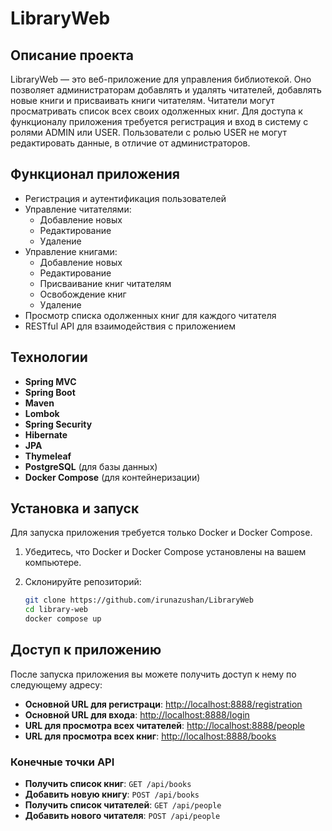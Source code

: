 # LibraryWeb

## Описание проекта

LibraryWeb — это веб-приложение для управления библиотекой. Оно позволяет администраторам добавлять и удалять читателей, добавлять новые книги и присваивать книги читателям. Читатели могут просматривать список всех своих одолженных книг. Для доступа к функционалу приложения требуется регистрация и вход в систему с ролями ADMIN или USER. Пользователи с ролью USER не могут редактировать данные, в отличие от администраторов.

## Функционал приложения

- Регистрация и аутентификация пользователей
- Управление читателями:
  - Добавление новых
  - Редактирование
  - Удаление
- Управление книгами:
  - Добавление новых
  - Редактирование
  - Присваивание книг читателям
  - Освобождение книг
  - Удаление
- Просмотр списка одолженных книг для каждого читателя
- RESTful API для взаимодействия с приложением

## Технологии

- **Spring MVC**
- **Spring Boot**
- **Maven**
- **Lombok**
- **Spring Security**
- **Hibernate**
- **JPA**
- **Thymeleaf**
- **PostgreSQL** (для базы данных)
- **Docker Compose** (для контейнеризации)

## Установка и запуск

Для запуска приложения требуется только Docker и Docker Compose. 

1. Убедитесь, что Docker и Docker Compose установлены на вашем компьютере.
2. Склонируйте репозиторий:

   ```bash
   git clone https://github.com/irunazushan/LibraryWeb
   cd library-web
   docker compose up

## Доступ к приложению

После запуска приложения вы можете получить доступ к нему по следующему адресу:

- **Основной URL для регистраци**: [http://localhost:8888/registration](http://localhost:8888/registration)
- **Основной URL для входа**: [http://localhost:8888/login](http://localhost:8888/login)
- **URL для просмотра всех читателей**: [http://localhost:8888/people](http://localhost:8888/people)
- **URL для просмотра всех книг**: [http://localhost:8888/books](http://localhost:8888/books)

### Конечные точки API

- **Получить список книг**: `GET /api/books`
- **Добавить новую книгу**: `POST /api/books`
- **Получить список читателей**: `GET /api/people`
- **Добавить нового читателя**: `POST /api/people`